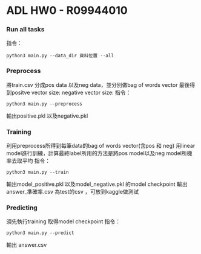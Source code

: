# ADL HW0 - R09944010
### Run all tasks
指令：
```python=
python3 main.py --data_dir 資料位置 --all 
```
### Preprocess
將train.csv 分成pos data 以及neg data，並分別做bag of words vector
最後得到positve vector size: negative vector size:
指令：
```python=
python3 main.py --preprocess
```
輸出positive.pkl 以及negative.pkl

### Training
利用preprocess所得到每筆data的bag of words vector(含pos 和 neg)
用linear model進行訓練，計算最終label所用的方法是將pos model以及neg model所機率去取平均
指令：
```python=
python3 main.py --train
```
輸出model_positive.pkl 以及model_negative.pkl 的model checkpoint
輸出answer_準確率.csv 為test的csv ，可放到kaggle做測試
### Predicting
須先執行training 取得model checkpoint
指令：
```python=
python3 main.py --predict
```
輸出 answer.csv